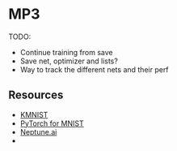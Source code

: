 # MP3

TODO:

- Continue training from save
- Save net, optimizer and lists?
- Way to track the different nets and their perf


## Resources
- [KMNIST](https://github.com/rois-codh/kmnist)
- [PyTorch for MNIST](https://nextjournal.com/gkoehler/pytorch-mnist)
- [Neptune.ai](https://neptune.ai/blog/how-to-keep-track-of-experiments-in-pytorch-using-neptune)
- 